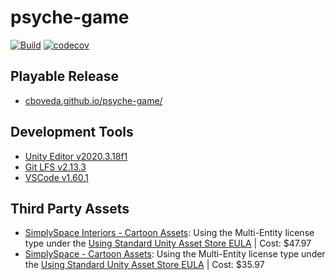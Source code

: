 # psyche-game
[![Build](https://github.com/cboveda/psyche-game/actions/workflows/main.yml/badge.svg)](https://github.com/cboveda/psyche-game/actions/workflows/main.yml)
[![codecov](https://codecov.io/gh/cboveda/psyche-game/branch/dev/graph/badge.svg?token=VODBNEAIG3)](https://codecov.io/gh/cboveda/psyche-game)

## Playable Release
- [cboveda.github.io/psyche-game/](https://cboveda.github.io/psyche-game/)

## Development Tools
-  [Unity Editor v2020.3.18f1](https://unity3d.com/unity/qa/lts-releases)
-  [Git LFS v2.13.3](https://git-lfs.github.com/)
-  [VSCode v1.60.1](https://code.visualstudio.com/)

## Third Party Assets
-  [SimplySpace Interiors - Cartoon Assets](https://assetstore.unity.com/packages/3d/environments/sci-fi/simple-space-interiors-cartoon-assets-87964): Using the Multi-Entity license type under the [Using Standard Unity Asset Store EULA](https://unity3d.com/legal/as_terms?_gl=1*19fell3*_gcl_aw*R0NMLjE2MzQ0MDI3NzcuQ2p3S0NBanc4S21MQmhCOEVpd0FRYnFOb0lmX3VidkZTMmtSS3AxY25BMUFacUdjRl83NmRraEhyTjJlYi1pS2F1aS03U3lfV3c3MFNSb0NVRU1RQXZEX0J3RQ..&_ga=2.107343298.1186192561.1634328229-1057728314.1629309491&_gac=1.61557726.1634402777.CjwKCAjw8KmLBhB8EiwAQbqNoIf_ubvFS2kRKp1cnA1AZqGcF_76dkhHrN2eb-iKaui-7Sy_Ww70SRoCUEMQAvD_BwE) | Cost: $47.97
-  [SimplySpace - Cartoon Assets](https://assetstore.unity.com/packages/3d/vehicles/space/simple-space-cartoon-assets-82496): Using the Multi-Entity license type under the [Using Standard Unity Asset Store EULA](https://unity3d.com/legal/as_terms?_gl=1*19fell3*_gcl_aw*R0NMLjE2MzQ0MDI3NzcuQ2p3S0NBanc4S21MQmhCOEVpd0FRYnFOb0lmX3VidkZTMmtSS3AxY25BMUFacUdjRl83NmRraEhyTjJlYi1pS2F1aS03U3lfV3c3MFNSb0NVRU1RQXZEX0J3RQ..&_ga=2.107343298.1186192561.1634328229-1057728314.1629309491&_gac=1.61557726.1634402777.CjwKCAjw8KmLBhB8EiwAQbqNoIf_ubvFS2kRKp1cnA1AZqGcF_76dkhHrN2eb-iKaui-7Sy_Ww70SRoCUEMQAvD_BwE) | Cost: $35.97